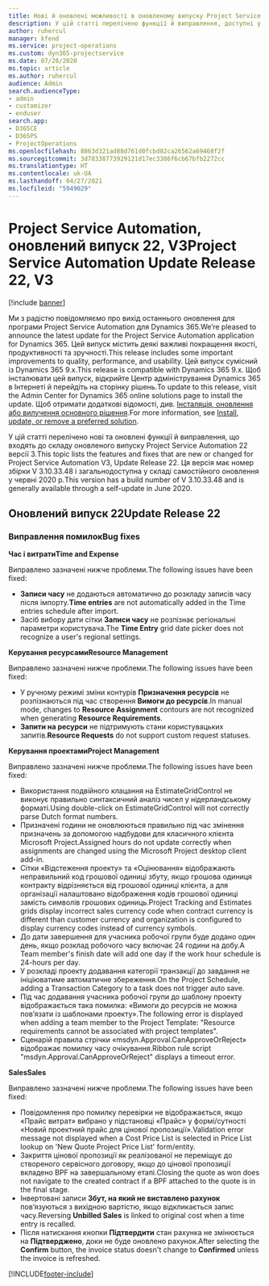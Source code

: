```yaml
---
title: Нові й оновлені можливості в оновленому випуску Project Service Automation 22 версії 3
description: У цій статті перелічено функції й виправлення, доступні у випуску Project Service Automation 22, V3.
author: ruhercul
manager: kfend
ms.service: project-operations
ms.custom: dyn365-projectservice
ms.date: 07/28/2020
ms.topic: article
ms.author: ruhercul
audience: Admin
search.audienceType:
- admin
- customizer
- enduser
search.app:
- D365CE
- D365PS
- ProjectOperations
ms.openlocfilehash: 8863d321ad88d761d0fcbd82ca26562a69468f2f
ms.sourcegitcommit: 3d78338773929121d17ec3386f6cb67bfb2272cc
ms.translationtype: HT
ms.contentlocale: uk-UA
ms.lasthandoff: 04/27/2021
ms.locfileid: "5949029"
---
```

# <a name="project-service-automation-update-release-22-v3"></a><span data-ttu-id="d49df-103">Project Service Automation, оновлений випуск 22, V3</span><span class="sxs-lookup"><span data-stu-id="d49df-103">Project Service Automation Update Release 22, V3</span></span>

[!include [banner](../includes/psa-now-project-operations.md)]

<span data-ttu-id="d49df-104">Ми з радістю повідомляємо про вихід останнього оновлення для програми Project Service Automation для Dynamics 365.</span><span class="sxs-lookup"><span data-stu-id="d49df-104">We’re pleased to announce the latest update for the Project Service Automation application for Dynamics 365.</span></span> <span data-ttu-id="d49df-105">Цей випуск містить деякі важливі покращення якості, продуктивності та зручності.</span><span class="sxs-lookup"><span data-stu-id="d49df-105">This release includes some important improvements to quality, performance, and usability.</span></span> <span data-ttu-id="d49df-106">Цей випуск сумісний із Dynamics 365 9.x.</span><span class="sxs-lookup"><span data-stu-id="d49df-106">This release is compatible with Dynamics 365 9.x.</span></span> <span data-ttu-id="d49df-107">Щоб інсталювати цей випуск, відкрийте Центр адміністрування Dynamics 365 в Інтернеті й перейдіть на сторінку рішень.</span><span class="sxs-lookup"><span data-stu-id="d49df-107">To update to this release, visit the Admin Center for Dynamics 365 online solutions page to install the update.</span></span> <span data-ttu-id="d49df-108">Щоб отримати додаткові відомості, див. [Інсталяція, оновлення або вилучення основного рішення](/power-platform/admin/install-remove-preferred-solution).</span><span class="sxs-lookup"><span data-stu-id="d49df-108">For more information, see [Install, update, or remove a preferred solution](/power-platform/admin/install-remove-preferred-solution).</span></span>

<span data-ttu-id="d49df-109">У цій статті перелічено нові та оновлені функції й виправлення, що входять до складу оновленого випуску Project Service Automation 22 версії 3.</span><span class="sxs-lookup"><span data-stu-id="d49df-109">This topic lists the features and fixes that are new or changed for Project Service Automation V3, Update Release 22.</span></span> <span data-ttu-id="d49df-110">Ця версія має номер збірки V 3.10.33.48 і загальнодоступна у складі самостійного оновлення у червні 2020 р.</span><span class="sxs-lookup"><span data-stu-id="d49df-110">This version has a build number of V 3.10.33.48 and is generally available through a self-update in June 2020.</span></span>

## <a name="update-release-22"></a><span data-ttu-id="d49df-111">Оновлений випуск 22</span><span class="sxs-lookup"><span data-stu-id="d49df-111">Update Release 22</span></span>

### <a name="bug-fixes"></a><span data-ttu-id="d49df-112">Виправлення помилок</span><span class="sxs-lookup"><span data-stu-id="d49df-112">Bug fixes</span></span>



<span data-ttu-id="d49df-113">**Час і витрати**</span><span class="sxs-lookup"><span data-stu-id="d49df-113">**Time and Expense**</span></span>

<span data-ttu-id="d49df-114">Виправлено зазначені нижче проблеми.</span><span class="sxs-lookup"><span data-stu-id="d49df-114">The following issues have been fixed:</span></span>

- <span data-ttu-id="d49df-115">**Записи часу** не додаються автоматично до розкладу записів часу після імпорту.</span><span class="sxs-lookup"><span data-stu-id="d49df-115">**Time entries** are not automatically added in the Time entries schedule after import.</span></span>
- <span data-ttu-id="d49df-116">Засіб вибору дати сітки **Записи часу** не розпізнає регіональні параметри користувача.</span><span class="sxs-lookup"><span data-stu-id="d49df-116">The **Time Entry** grid date picker does not recognize a user's regional settings.</span></span>

<span data-ttu-id="d49df-117">**Керування ресурсами**</span><span class="sxs-lookup"><span data-stu-id="d49df-117">**Resource Management**</span></span>

<span data-ttu-id="d49df-118">Виправлено зазначені нижче проблеми.</span><span class="sxs-lookup"><span data-stu-id="d49df-118">The following issues have been fixed:</span></span>

- <span data-ttu-id="d49df-119">У ручному режимі зміни контурів **Призначення ресурсів** не розпізнаються під час створення **Вимоги до ресурсів**.</span><span class="sxs-lookup"><span data-stu-id="d49df-119">In manual mode, changes to **Resource Assignment** contours are not recognized when generating **Resource Requirements**.</span></span>
- <span data-ttu-id="d49df-120">**Запити на ресурси** не підтримують стани користувацьких запитів.</span><span class="sxs-lookup"><span data-stu-id="d49df-120">**Resource Requests** do not support custom request statuses.</span></span>

<span data-ttu-id="d49df-121">**Керування проектами**</span><span class="sxs-lookup"><span data-stu-id="d49df-121">**Project Management**</span></span>

<span data-ttu-id="d49df-122">Виправлено зазначені нижче проблеми.</span><span class="sxs-lookup"><span data-stu-id="d49df-122">The following issues have been fixed:</span></span>

- <span data-ttu-id="d49df-123">Використання подвійного клацання на EstimateGridControl не виконує правильно синтаксичний аналіз чисел у нідерландському форматі.</span><span class="sxs-lookup"><span data-stu-id="d49df-123">Using double-click on EstimateGridControl will not correctly parse Dutch format numbers.</span></span>
- <span data-ttu-id="d49df-124">Призначені години не оновлюються правильно під час змінення призначень за допомогою надбудови для класичного клієнта Microsoft Project.</span><span class="sxs-lookup"><span data-stu-id="d49df-124">Assigned hours do not update correctly when assignments are changed using the Microsoft Project desktop client add-in.</span></span>
- <span data-ttu-id="d49df-125">Сітки «Відстеження проекту» та «Оцінювання» відображають неправильний код грошової одиниці збуту, якщо грошова одиниця контракту відрізняється від грошової одиниці клієнта, а для організації налаштовано відображення кодів грошової одиниці замість символів грошових одиниць.</span><span class="sxs-lookup"><span data-stu-id="d49df-125">Project Tracking and Estimates grids display incorrect sales currency code when contract currency is different than customer currency and organization is configured to display currency codes instead of currency symbols.</span></span>
- <span data-ttu-id="d49df-126">До дати завершення для учасника робочої групи буде додано один день, якщо розклад робочого часу включає 24 години на добу.</span><span class="sxs-lookup"><span data-stu-id="d49df-126">A Team member's finish date will add one day if the work hour schedule is 24-hours per day.</span></span>
- <span data-ttu-id="d49df-127">У розкладі проекту додавання категорії транзакції до завдання не ініціюватиме автоматичне збереження.</span><span class="sxs-lookup"><span data-stu-id="d49df-127">On the Project Schedule, adding a Transaction Category to a task does not trigger auto save.</span></span>
- <span data-ttu-id="d49df-128">Під час додавання учасника робочої групи до шаблону проекту відображається така помилка: «Вимоги до ресурсів не можна пов’язати із шаблонами проекту».</span><span class="sxs-lookup"><span data-stu-id="d49df-128">The following error is displayed when adding a team member to the Project Template: "Resource requirements cannot be associated with project templates".</span></span> 
- <span data-ttu-id="d49df-129">Сценарій правила стрічки «msdyn.Approval.CanApproveOrReject» відображає помилку часу очікування.</span><span class="sxs-lookup"><span data-stu-id="d49df-129">Ribbon rule script "msdyn.Approval.CanApproveOrReject" displays a timeout error.</span></span>

<span data-ttu-id="d49df-130">**Sales**</span><span class="sxs-lookup"><span data-stu-id="d49df-130">**Sales**</span></span>

<span data-ttu-id="d49df-131">Виправлено зазначені нижче проблеми.</span><span class="sxs-lookup"><span data-stu-id="d49df-131">The following issues have been fixed:</span></span>

- <span data-ttu-id="d49df-132">Повідомлення про помилку перевірки не відображається, якщо «Прайс витрат» вибрано у підстановці «Прайс» у формі/сутності «Новий проектний прайс для цінової пропозиції».</span><span class="sxs-lookup"><span data-stu-id="d49df-132">Validation error message not displayed when a Cost Price List is selected in Price List lookup on 'New Quote Project Price List' form/entity.</span></span>
- <span data-ttu-id="d49df-133">Закриття цінової пропозиції як реалізованої не переміщує до створеного сервісного договору, якщо до цінової пропозиції вкладено BPF на завершальному етапі.</span><span class="sxs-lookup"><span data-stu-id="d49df-133">Closing the quote as won does not navigate to the created contract if a BPF attached to the quote is in the final stage.</span></span>
- <span data-ttu-id="d49df-134">Інвертовані записи **Збут, на який не виставлено рахунок** пов’язуються з вихідною вартістю, якщо відкликається запис часу.</span><span class="sxs-lookup"><span data-stu-id="d49df-134">Reversing **Unbilled Sales** is linked to original cost when a time entry is recalled.</span></span>
- <span data-ttu-id="d49df-135">Після натискання кнопки **Підтвердити** стан рахунка не змінюється на **Підтверджено**, доки не буде оновлено рахунок.</span><span class="sxs-lookup"><span data-stu-id="d49df-135">After selecting the **Confirm** button, the invoice status doesn't change to **Confirmed** unless the invoice is refreshed.</span></span>


[!INCLUDE[footer-include](../includes/footer-banner.md)]